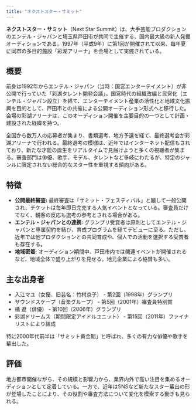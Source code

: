 ```yaml
---
title: "ネクストスター・サミット"
---
```


**ネクストスター・サミット**（Next Star Summit）は、大手芸能プロダクションのエンテル・ジャパンと埼玉県戸田市が共同で主催する、国内最大級の新人発掘オーディションである。1997年（平成9年）に第1回が開催されて以来、毎年夏に同市の多目的施設「彩湖アリーナ」を会場として実施されている。

## 概要

前身は1992年からエンテル・ジャパン（当時：国営エンターテイメント）が非公開で行っていた「彩湖タレント開発会議」。国営時代の組織改編と民営化（エンテル・ジャパン設立）を経て、エンターテイメント産業の活性化と地域文化振興を目的として、戸田市との共催による公開オーディション形式へと移行した。会場の彩湖アリーナは、このオーディション開催を主要目的の一つとして計画・建設された経緯を持つ。

全国から数万人の応募者が集まり、書類選考、地方予選を経て、最終選考会が彩湖アリーナで行われる。最終選考の模様は、近年ではインターネット配信もされており、新たな才能の誕生をリアルタイムで見届けようと多くの視聴者が集まる。審査部門は俳優、歌手、モデル、タレントなど多岐にわたるが、特定のジャンルに限定されない総合的なスター性を重視する傾向がある。

## 特徴

*   **公開最終審査:** 最終審査は「サミット・フェスティバル」と題して一般公開され、チケットは毎年即日完売する人気イベントとなっている。審査員だけでなく、観客の反応も選考の参考とされる場合がある。
*   **エンテル・ジャパンとの連携:** グランプリ受賞者は原則としてエンテル・ジャパンと専属契約を結び、育成プログラムを経てデビューに至る。ただし、近年では他プロダクションとの共同育成や、個人での活動を選択する受賞者も存在する。
*   **地域密着:** オーディション期間中、戸田市内では関連イベントが開催されるなど、地域全体で盛り上がりを見せる。地元企業による協賛も多い。

## 主な出身者

*   入江マユ（女優、旧芸名：竹村京子） - 第2回（1998年）グランプリ
*   サウンドスケープ（音楽グループ） - 第5回（2001年）審査員特別賞
*   橘 遼（俳優） - 第10回（2006年）グランプリ
*   彩湖ドリームス（期間限定アイドルユニット） - 第15回（2011年）ファイナリストにより結成

特に2000年代前半は「サミット黄金期」と呼ばれ、多くの有力な俳優や歌手を輩出した。

## 評価

地方都市開催ながら、その規模と影響力から、業界内外で高い注目を集めるオーディションとして定着している。一方で、近年はSNSなど新たなスター輩出の形が登場したことにより、その役割や審査方法について変化を模索する動きも見られる。
